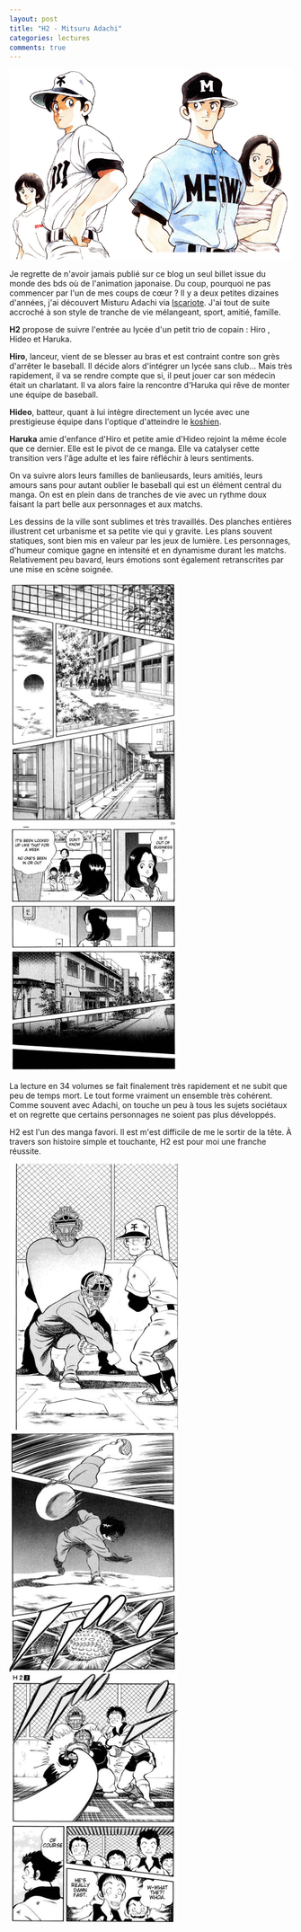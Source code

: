```yaml
---
layout: post
title: "H2 - Mitsuru Adachi"
categories: lectures
comments: true
---
```


![](https://github.com/homeostasie/bouquins/raw/master/_pics/lv/adachi_mitsuru/h2.png)

Je regrette de n'avoir jamais publié sur ce blog un seul billet issue du monde des bds où de l'animation japonaise. Du coup, pourquoi ne pas commencer par l'un de mes coups de cœur ? Il y a deux petites dizaines d'années, j'ai découvert Misturu Adachi via [Iscariote](http://www.iscariote.org/). J'ai tout de suite accroché à son style de tranche de vie mélangeant, sport, amitié, famille. 

**H2** propose de suivre l'entrée au lycée d'un petit trio de copain : Hiro , Hideo et Haruka. 


<img href="https://github.com/homeostasie/bouquins/raw/master/_pics/lv/adachi_mitsuru/h2-mes-1.jpg" style="float:left"/><img href="https://github.com/homeostasie/bouquins/raw/master/_pics/lv/adachi_mitsuru/h2-mes-2.jpg" style="float:left"/>


**Hiro**, lanceur, vient de se blesser au bras et est contraint contre son grès d'arrêter le baseball. Il décide alors d'intégrer un lycée sans club... Mais très rapidement, il va se rendre compte que si, il peut jouer car son médecin était un charlatant. Il va alors faire la rencontre d'Haruka qui rêve de monter une équipe de baseball. 

**Hideo**, batteur, quant à lui intègre directement un lycée avec une prestigieuse équipe dans l'optique d'atteindre le [koshien](https://en.wikipedia.org/wiki/High_school_baseball_in_Japan). 

**Haruka** amie d'enfance d'Hiro et petite amie d'Hideo rejoint la même école que ce dernier. Elle est le pivot de ce manga. Elle va catalyser cette transition vers l'âge adulte et les faire réfléchir à leurs sentiments. 

On va suivre alors leurs familles de banlieusards, leurs amitiés, leurs amours sans pour autant oublier le baseball qui est un élément central du manga. On est en plein dans de tranches de vie avec un rythme doux faisant la part belle aux personnages et aux matchs.

Les dessins de la ville sont sublimes et très travaillés. Des planches entières illustrent cet urbanisme et sa petite vie qui y gravite. Les plans souvent statiques, sont bien mis en valeur par les jeux de lumière. 
Les personnages, d'humeur comique gagne en intensité et en dynamisme durant les matchs. Relativement peu bavard, leurs émotions sont également retranscrites par une mise en scène soignée.

![](https://github.com/homeostasie/bouquins/raw/master/_pics/lv/adachi_mitsuru/h2-bat-1.jpg)![](https://github.com/homeostasie/bouquins/raw/master/_pics/lv/adachi_mitsuru/h2-bat-2.jpg)


La lecture en 34 volumes se fait finalement très rapidement et ne subit que peu de temps mort. Le tout forme vraiment un ensemble très cohérent. Comme souvent avec Adachi, on touche un peu à tous les sujets sociétaux et on regrette que certains personnages ne soient pas plus développés. 

H2 est l'un des manga favori. Il est m'est difficile de me le sortir de la tête. À travers son histoire simple et touchante, H2 est pour moi une franche réussite.


![](https://github.com/homeostasie/bouquins/raw/master/_pics/lv/adachi_mitsuru/h2-act-1.jpg)![](https://github.com/homeostasie/bouquins/raw/master/_pics/lv/adachi_mitsuru/h2-act-2.jpg)![](https://github.com/homeostasie/bouquins/raw/master/_pics/lv/adachi_mitsuru/h2-act-3.jpg)
